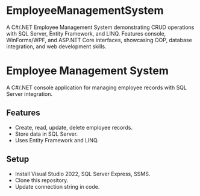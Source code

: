 # EmployeeManagementSystem
A C#/.NET Employee Management System demonstrating CRUD operations with SQL Server, Entity Framework, and LINQ. Features console, WinForms/WPF, and ASP.NET Core interfaces, showcasing OOP, database integration, and web development skills.

# Employee Management System
A C#/.NET console application for managing employee records with SQL Server integration.

## Features
- Create, read, update, delete employee records.
- Store data in SQL Server.
- Uses Entity Framework and LINQ.

## Setup
- Install Visual Studio 2022, SQL Server Express, SSMS.
- Clone this repository.
- Update connection string in code.